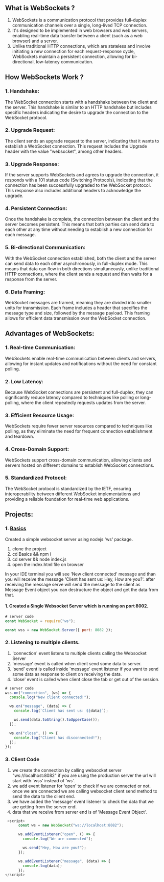 ## What is WebSockets ?

1. WebSockets is a communication protocol that provides full-duplex communication channels over a single, long-lived TCP connection.
2. It's designed to be implemented in web browsers and web servers, enabling real-time data transfer between a client (such as a web browser) and a server.
3. Unlike traditional HTTP connections, which are stateless and involve initiating a new connection for each request-response cycle, WebSockets maintain a persistent connection, allowing for bi-directional, low-latency communication.

## How WebSockets Work ?

### 1. Handshake:

The WebSocket connection starts with a handshake between the client and the server. This handshake is similar to an HTTP handshake but includes specific headers indicating the desire to upgrade the connection to the WebSocket protocol.

### 2. Upgrade Request:

The client sends an upgrade request to the server, indicating that it wants to establish a WebSocket connection. This request includes the Upgrade header with the value "websocket", among other headers.

### 3. Upgrade Response:

If the server supports WebSockets and agrees to upgrade the connection, it responds with a 101 status code (Switching Protocols), indicating that the connection has been successfully upgraded to the WebSocket protocol. This response also includes additional headers to acknowledge the upgrade.

### 4. Persistent Connection:

Once the handshake is complete, the connection between the client and the server becomes persistent. This means that both parties can send data to each other at any time without needing to establish a new connection for each message.

### 5. Bi-directional Communication:

With the WebSocket connection established, both the client and the server can send data to each other asynchronously, in full-duplex mode. This means that data can flow in both directions simultaneously, unlike traditional HTTP connections, where the client sends a request and then waits for a response from the server.

### 6. Data Framing:

WebSocket messages are framed, meaning they are divided into smaller units for transmission. Each frame includes a header that specifies the message type and size, followed by the message payload. This framing allows for efficient data transmission over the WebSocket connection.

## Advantages of WebSockets:

### 1. Real-time Communication:

WebSockets enable real-time communication between clients and servers, allowing for instant updates and notifications without the need for constant polling.

### 2. Low Latency:

Because WebSocket connections are persistent and full-duplex, they can significantly reduce latency compared to techniques like polling or long-polling, where the client repeatedly requests updates from the server.

### 3. Efficient Resource Usage:

WebSockets require fewer server resources compared to techniques like polling, as they eliminate the need for frequent connection establishment and teardown.

### 4. Cross-Domain Support:

WebSockets support cross-domain communication, allowing clients and servers hosted on different domains to establish WebSocket connections.

### 5. Standardized Protocol:

The WebSocket protocol is standardized by the IETF, ensuring interoperability between different WebSocket implementations and providing a reliable foundation for real-time web applications.

## Projects:

### 1. [Basics](Basics)

Created a simple websocket server using nodejs 'ws' package.

1. clone the project
2. cd Basics && npm i
3. cd server && node index.js
4. open the index.html file on browser

In your IDE terminal you will see 'New client connected' message and than you will receive the message 'Client has sent us: Hey, How are you?'. after receiving the message serve will send the message to the client as Message Event object you can destructure the object and get the data from that.

#### 1. Created a Single Websocket Server which is running on port 8002.

```js
# server code
const WebSocket = require("ws");

const wss = new WebSocket.Server({ port: 8082 });
```

### 2. Listening to multiple clients.

1. 'connection' event listens to multiple clients calling the Websocket Server
2. 'message' event is called when client send some data to server.
3. 'send' event is called inside 'message' event listener if you want to send some data as response to client on receiving the data.
4. 'close' event is called when client close the tab or get out of the session.

```js
# server code
wss.on("connection", (ws) => {
  console.log("New client connected!");

  ws.on("message", (data) => {
    console.log(`Client has sent us: ${data}`);

    ws.send(data.toString().toUpperCase());
  });

  ws.on("close", () => {
    console.log("Client has disconnected!");
  });
});
```

### 3. Client Code

1. we create the connection by calling websocket server "ws://localhost:8082" if you are using the production server the url will start with 'wss' instead of 'ws'.
2. we add event listener for 'open' to check if we are connected or not. once we are connected we are calling websocket client send method to send the data to the client end.
3. we have added the 'message' event listener to check the data that we are getting from the server end.
4. data that we receive from server end is of 'Message Event Object'.

```js
 <script>
      const ws = new WebSocket("ws://localhost:8082");

      ws.addEventListener("open", () => {
        console.log("We are connected");

        ws.send("Hey, How are you?");
      });

      ws.addEventListener("message", (data) => {
        console.log(data);
      });
</script>
```
